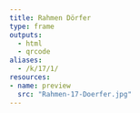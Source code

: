 ```yaml
---
title: Rahmen Dörfer
type: frame
outputs:
  - html
  - qrcode
aliases:
  - /k/17/1/
resources:
- name: preview
  src: "Rahmen-17-Doerfer.jpg"
---
```

